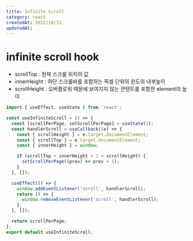 ```yaml
---
title: Infinite Scroll
category: react
createdAt: 2022/10/31
updatedAt:
---
```


# infinite scroll hook

- scrollTop : 현재 스크롤 위치의 값
- innerHeight : 하단 스크롤바를 포함하는 픽셀 단위의 윈도의 내부높이
- scrollHeight : 오버플로워 때문에 보여지지 않는 콘텐트를 포함한 element의 높이

```javascript
import { useEffect, useState } from 'react';

const useInfiniteScroll = () => {
  const [scrollPerPage, setScrollPerPage] = useState(1);
  const handlerScroll = useCallback((e) => {
    const { scrollHeight } = e.target.documentElement;
    const { scrollTop } = e.target.documentElement;
    const { innerHeight } = window;

    if (scrollTop + innerHeight + 1 > scrollHeight) {
      setScrollPerPage((prev) => prev + 1);
    }
  }, []);

  useEffect(() => {
    window.addEventListener('scroll', handlerScroll);
    return () => {
      window.removeEventListener('scroll', handlerScroll);
    };
  }, []);

  return scrollPerPage;
};
export default useInfiniteScroll;
```

